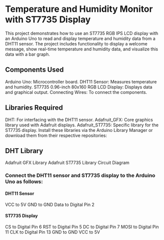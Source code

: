 # Temperature and Humidity Monitor with ST7735 Display
This project demonstrates how to use an ST7735 RGB IPS LCD display with an Arduino Uno to read and display temperature and humidity data from a DHT11 sensor. The project includes functionality to display a welcome message, show real-time temperature and humidity data, and visualize this data with a bar graph.

## Components Used
Arduino Uno: Microcontroller board.
DHT11 Sensor: Measures temperature and humidity.
ST7735 0.96-inch 80x160 RGB LCD Display: Displays data and graphical output.
Connecting Wires: To connect the components.
## Libraries Required
DHT: For interfacing with the DHT11 sensor.
Adafruit_GFX: Core graphics library used with Adafruit displays.
Adafruit_ST7735: Specific library for the ST7735 display.
Install these libraries via the Arduino Library Manager or download them from their respective repositories:

## DHT Library
Adafruit GFX Library
Adafruit ST7735 Library
Circuit Diagram

### Connect the DHT11 sensor and ST7735 display to the Arduino Uno as follows:
#### DHT11 Sensor

VCC to 5V
GND to GND
Data to Digital Pin 2

#### ST7735 Display

CS to Digital Pin 6
RST to Digital Pin 5
DC to Digital Pin 7
MOSI to Digital Pin 11
CLK to Digital Pin 13
GND to GND
VCC to 5V
